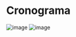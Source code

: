 # Cronograma
![image](https://github.com/user-attachments/assets/653730a9-8e8e-4080-bf6e-a57a0ad8f0df)
![image](https://github.com/user-attachments/assets/12c22259-f6fc-4019-89df-73ba9c195262)

